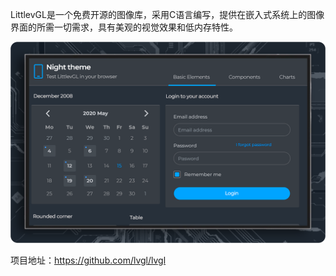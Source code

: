 LittlevGL是一个免费开源的图像库，采用C语言编写，提供在嵌入式系统上的图像界面的所需一切需求，具有美观的视觉效果和低内存特性。



![](../images/LittlevGL.png)



项目地址：https://github.com/lvgl/lvgl

